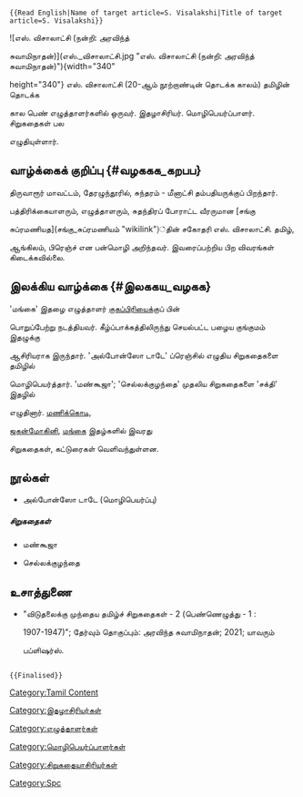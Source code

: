 ```{=mediawiki}
{{Read English|Name of target article=S. Visalakshi|Title of target article=S. Visalakshi}}
```
![எஸ். விசாலாட்சி (நன்றி: அரவிந்த்
சுவாமிநாதன்)](எஸ்._விசாலாட்சி.jpg "எஸ். விசாலாட்சி (நன்றி: அரவிந்த் சுவாமிநாதன்)"){width="340"
height="340"} எஸ். விசாலாட்சி (20-ஆம் நூற்றாண்டின் தொடக்க காலம்) தமிழின் தொடக்க
கால பெண் எழுத்தாளர்களில் ஒருவர். இதழாசிரியர். மொழிபெயர்ப்பாளர். சிறுகதைகள் பல
எழுதியுள்ளார்.

## வாழ்க்கைக் குறிப்பு {#வழககக_கறபப}

திருவாரூர் மாவட்டம், தேரழுந்தூரில், சுந்தரம் - மீனாட்சி தம்பதியருக்குப் பிறந்தார்.
பத்திரிக்கையாளரும், எழுத்தாளரும், சுதந்திரப் போராட்ட வீரருமான [சங்கு
சுப்ரமணியத](சங்கு_சுப்ரமணியம் "wikilink")்தின் சகோதரி எஸ். விசாலாட்சி. தமிழ்,
ஆங்கிலம், பிரெஞ்ச் என பன்மொழி அறிந்தவர். இவரைப்பற்றிய பிற விவரங்கள் கிடைக்கவில்லை.

## இலக்கிய வாழ்க்கை {#இலககய_வழகக}

\'மங்கை' இதழை எழுத்தாளர் [குகப்பிரியைக](குகப்பிரியை "wikilink")்குப் பின்
பொறுப்பேற்று நடத்தியவர். கீழ்ப்பாக்கத்திலிருந்து செயல்பட்ட பழைய குங்குமம் இதழுக்கு
ஆசிரியராக இருந்தார். 'அல்போன்ஸோ டாடே' ப்ரெஞ்சில் எழுதிய சிறுகதைகளை தமிழில்
மொழிபெயர்த்தார். \'மண்கூஜா'; \'செல்லக்குழந்தை' முதலிய சிறுகதைகளை \'சக்தி\' இதழில்
எழுதினார். [மணிக்கொடி](மணிக்கொடி_(இதழ்) "wikilink"),
[ஜகன்மோகினி](ஜகன்மோகினி "wikilink"), [மங்கை](மங்கை "wikilink") இதழ்களில் இவரது
சிறுகதைகள், கட்டுரைகள் வெளிவந்துள்ளன.

## நூல்கள்

-   அல்போன்ஸோ டாடே (மொழிபெயர்ப்பு)

##### சிறுகதைகள்

-   மண்கூஜா
-   செல்லக்குழந்தை

## உசாத்துணை

-   \"விடுதலைக்கு முந்தைய தமிழ்ச் சிறுகதைகள் - 2 (பெண்ணெழுத்து - 1 :
    1907-1947)\"; தேர்வும் தொகுப்பும்: அரவிந்த சுவாமிநாதன்; 2021; யாவரும்
    பப்ளிஷர்ஸ்.

```{=mediawiki}
{{Finalised}}
```
[Category:Tamil Content](Category:Tamil_Content "wikilink")
[Category:இதழாசிரியர்கள்](Category:இதழாசிரியர்கள் "wikilink")
[Category:எழுத்தாளர்கள்](Category:எழுத்தாளர்கள் "wikilink")
[Category:மொழிபெயர்ப்பாளர்கள்](Category:மொழிபெயர்ப்பாளர்கள் "wikilink")
[Category:சிறுகதையாசிரியர்கள்](Category:சிறுகதையாசிரியர்கள் "wikilink")
[Category:Spc](Category:Spc "wikilink")
